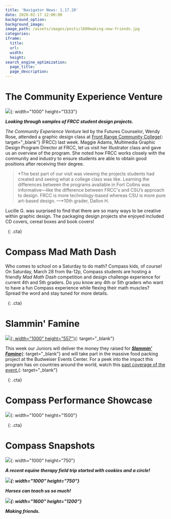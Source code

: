 ```yaml
---
title: 'Navigator News: 1.17.20'
date: 2020-02-17 12:00:00
background_option:
background_image:
image_path: /assets/images/posts/1600making-new-friends.jpg
categories:
iframe:
  title:
  url:
  width:
  height:
search_engine_optimization:
  page_title:
  page_description:
---
```


# The Community Experience Venture

![](/assets/images/1000-front-range-community-college-high-school-classes.jpg){: width="1000" height="1333"}

***Looking through samples of FRCC student design projects.***

*The Community Experience Venture*&nbsp;led by the Futures Counselor, Wendy Rose, attended a graphic design class at&nbsp;[Front Range Community College](https://www.frontrange.edu/programs-and-courses/a-z-program-list/multimedia-technology){: target="_blank"}&nbsp;(FRCC) last week. Maggie Adams, Multimedia Graphic Design Program Director at FRCC, let us visit her Illustrator class and gave us an overview of the program. She noted how FRCC works closely with the community and industry to ensure students are able to obtain good positions after receiving their degree. &nbsp;

> *The best part of our visit was viewing the projects students had created and seeing what a college class was like. Learning the differences between the programs available in Fort Collins was informative—like the difference between FRCC's and CSU’s approach to design. FRCC is more technology-based whereas CSU is more pure art-based design. —*10th grader, Dallon H.

Lucille G. was surprised to find that there are so many ways to be creative within graphic design. The packaging design projects she enjoyed included CD covers, cereal boxes and book covers\!

&nbsp;
{: .cta}

# Compass Mad Math Dash

Who comes to school on a Saturday to do math? Compass kids, of course\! On Saturday, March 28 from 9a-12p, Compass students are hosting a friendly&nbsp;*Mad Math Dash*&nbsp;competition and design challenge experience for current 4th and 5th graders. Do you know any 4th or 5th graders who want to have a fun Compass experience while flexing their math muscles? Spread the word and stay tuned for more details.

&nbsp;
{: .cta}

# Slammin' Famine

[![](/assets/images/slammin-famine.jpg){: width="1000" height="557"}](https://www.youtube.com/watch?v=BiFDToqt-oo){: target="_blank"}

This week our Juniors will deliver the money they raised for&nbsp;[***Slammin’ Famine***](https://slamminfamine.org/){: target="_blank"}&nbsp;and will take part in the massive food packing project at the Budweiser Events Center. For a peek into the impact this program has on countries around the world, watch this&nbsp;[past coverage of the event.](https://www.youtube.com/watch?v=BiFDToqt-oo){: target="_blank"}

&nbsp;
{: .cta}

# Compass Performance Showcase

![](/assets/images/1000compass-talent-showcase-poster-1.jpg){: width="1000" height="1500"}

&nbsp;
{: .cta}

# Compass Snapshots

![](/assets/images/1000equine-therapy-field-trip-started-with-cookies-and-a-circle.jpg){: width="1000" height="750"}

***A recent equine therapy field trip started with cookies and a circle\!***

***![](/assets/images/1000what-horses-can-teach-us.jpg){: width="1000" height="750"}***

***Horses can teach us so much\!***

***![](/assets/images/1600making-new-friends.jpg){: width="1600" height="1200"}***

***Making friends.***